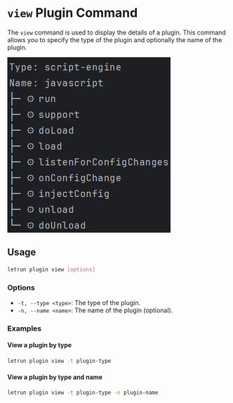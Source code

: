# `view` Plugin Command

The `view` command is used to display the details of a plugin.
This command allows you to specify the type of the plugin and optionally the name of the plugin.

![command-plugin-view.png](../../images/command-plugin-view.png)

## Usage

```sh
letrun plugin view [options]
```

### Options

- `-t, --type <type>`: The type of the plugin.
- `-n, --name <name>`: The name of the plugin (optional).

### Examples

#### View a plugin by type

```sh
letrun plugin view -t plugin-type
```

#### View a plugin by type and name

```sh
letrun plugin view -t plugin-type -n plugin-name
```
